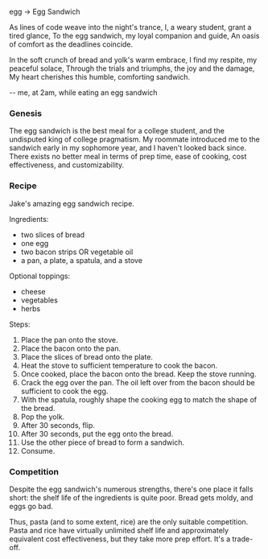 egg -> Egg Sandwich

As lines of code weave into the night's trance,
I, a weary student, grant a tired glance,
To the egg sandwich, my loyal companion and guide,
An oasis of comfort as the deadlines coincide.

In the soft crunch of bread and yolk's warm embrace,
I find my respite, my peaceful solace,
Through the trials and triumphs, the joy and the damage,
My heart cherishes this humble, comforting sandwich.

-- me, at 2am, while eating an egg sandwich

### Genesis
The egg sandwich is the best meal for a college student, and the undisputed king of college pragmatism. My roommate introduced me to the sandwich early in my sophomore year, and I haven't looked back since. There exists no better meal in terms of prep time, ease of cooking, cost effectiveness, and customizability.

### Recipe
Jake's amazing egg sandwich recipe.

Ingredients:
- two slices of bread
- one egg
- two bacon strips OR vegetable oil
- a pan, a plate, a spatula, and a stove

Optional toppings:
- cheese
- vegetables
- herbs

Steps:
1. Place the pan onto the stove.
2. Place the bacon onto the pan.
3. Place the slices of bread onto the plate.
4. Heat the stove to sufficient temperature to cook the bacon.
5. Once cooked, place the bacon onto the bread. Keep the stove running.
6. Crack the egg over the pan. The oil left over from the bacon should be sufficient to cook the egg. 
7. With the spatula, roughly shape the cooking egg to match the shape of the bread.
8. Pop the yolk.
9. After 30 seconds, flip.
10. After 30 seconds, put the egg onto the bread.
11. Use the other piece of bread to form a sandwich.
12. Consume.

### Competition
Despite the egg sandwich's numerous strengths, there's one place it falls short: the shelf life of the ingredients is quite poor. Bread gets moldy, and eggs go bad. 

Thus, pasta (and to some extent, rice) are the only suitable competition. Pasta and rice have virtually unlimited shelf life and approximately equivalent cost effectiveness, but they take more prep effort. It's a trade-off. 

